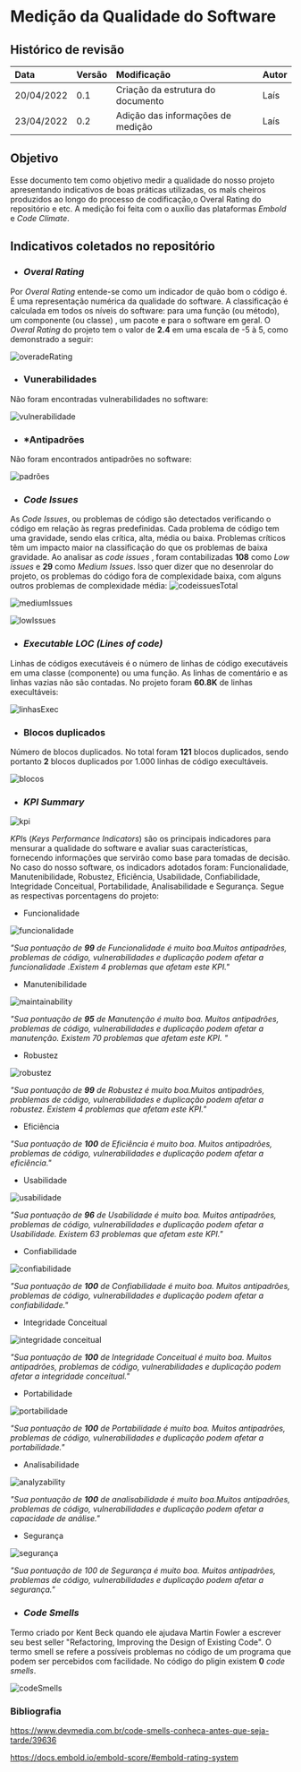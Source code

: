 # Medição da Qualidade do Software

## Histórico de revisão

| Data   | Versão | Modificação  | Autor  |
| :- | :- | :- | :- |
| 20/04/2022 | 0.1 | Criação da estrutura do documento |  Laís |
|23/04/2022|0.2|Adição das informações de medição |Laís|


 ## Objetivo
Esse documento tem como objetivo medir a qualidade do nosso projeto apresentando indicativos de boas práticas utilizadas, os mals cheiros produzidos ao longo do processo de codificação,o Overal Rating do repositório e etc. A medição foi feita com o auxílio das plataformas *Embold* e *Code Climate*.

 ## Indicativos coletados no repositório

* ### *Overal Rating*
Por *Overal Rating* entende-se como um indicador de quão bom o código é. É uma representação numérica da qualidade do software. A classificação é calculada em todos os níveis do software: para uma função (ou método), um componente (ou classe) , um pacote e para o software em geral. 
O *Overal Rating* do projeto tem o valor de **2.4** em uma escala de -5 à 5, como demonstrado a seguir:


![overadeRating](https://user-images.githubusercontent.com/38669960/164943240-c109d0c6-6c2e-47f2-8482-5dd7ca20cbc3.png)


* ### Vunerabilidades
Não foram encontradas vulnerabilidades no software:

![vulnerabilidade](https://user-images.githubusercontent.com/38669960/164943675-a81636cc-0a33-4e9a-9a1a-4a768813890e.png)

* ### *Antipadrões
Não foram encontrados antipadrões no software:

![padrões](https://user-images.githubusercontent.com/38669960/164943678-7b1113b2-3163-4c87-8762-e1d2970d1f6e.png)

* ### *Code Issues*
As *Code Issues*, ou problemas de código são detectados verificando o código em relação às regras predefinidas. Cada problema de código tem uma gravidade, sendo elas crítica, alta, média ou baixa. Problemas críticos têm um impacto maior na classificação do que os problemas de baixa gravidade.
Ao analisar as  *code issues* , foram contabilizadas **108**  como *Low issues* e **29** como *Medium Issues*. Isso quer dizer que no desenrolar do projeto, os problemas do código fora de complexidade baixa, com alguns outros problemas de complexidade média:
![codeissuesTotal](https://user-images.githubusercontent.com/38669960/164943685-f2dccd1b-a773-4d8d-9083-7527cadf60f2.png)

![mediumIssues](https://user-images.githubusercontent.com/38669960/164943691-79d071a5-5b2d-460b-91d1-3b26b321f39a.png)

![lowIssues](https://user-images.githubusercontent.com/38669960/164943733-9391f198-11dd-41f6-9d7f-fcc4aef1f44d.png)


* ### *Executable LOC (Lines of code)*
Linhas de códigos executáveis é o número de linhas de código executáveis em uma classe (componente) ou uma função. As linhas de comentário e as linhas vazias não são contadas. No projeto foram **60.8K** de linhas execultáveis: 

![linhasExec](https://user-images.githubusercontent.com/38669960/164943663-63ad560c-e10e-4041-b992-7097442f071f.png)


* ### Blocos duplicados
Número de blocos duplicados. No total foram **121** blocos duplicados, sendo portanto **2** blocos duplicados por 1.000 linhas de código execultáveis.


![blocos](https://user-images.githubusercontent.com/38669960/164943789-47801d7e-f8c7-4564-894d-bebc9cdf4a99.png)


* ### *KPI Summary*

![kpi](https://user-images.githubusercontent.com/38669960/164943802-c78f2a8d-fb44-41f3-bd87-ba261352b094.png)


*KPI*s (*Keys Performance Indicators*) são os principais indicadores para mensurar a qualidade do software e avaliar suas características, fornecendo informações que servirão como base para tomadas de decisão. No caso do nosso software, os indicadors adotados foram:  Funcionalidade, Manutenibilidade, Robustez, Eficiência, Usabilidade, Confiabilidade, Integridade Conceitual, Portabilidade, Analisabilidade e Segurança. Segue as respectivas porcentagens do projeto:

*  Funcionalidade 

![funcionalidade](https://user-images.githubusercontent.com/38669960/164943649-4da7dc51-2811-4a2b-b579-da0575de20bc.png)

*"Sua pontuação de **99** de Funcionalidade é muito boa.Muitos antipadrões, problemas de código, vulnerabilidades e duplicação podem afetar a funcionalidade .Existem 4 problemas que afetam este KPI."*

*  Manutenibilidade

![maintainability](https://user-images.githubusercontent.com/38669960/164943261-99d25168-a5e1-4069-becf-3f2d3ab01807.png)

*"Sua pontuação de **95** de Manutenção é muito boa. Muitos antipadrões, problemas de código, vulnerabilidades e duplicação podem afetar a manutenção. Existem 70 problemas que afetam este KPI. "*

*  Robustez

![robustez](https://user-images.githubusercontent.com/38669960/164943250-888f91c6-f6aa-403f-9682-09a5f5396c0b.png)

*"Sua pontuação de **99** de Robustez é muito boa.Muitos antipadrões, problemas de código, vulnerabilidades e duplicação podem afetar a robustez. Existem 4 problemas que afetam este KPI."*

*  Eficiência


*"Sua pontuação de **100** de Eficiência é muito boa. Muitos antipadrões, problemas de código, vulnerabilidades e duplicação podem afetar a eficiência."*


*  Usabilidade

![usabilidade](https://user-images.githubusercontent.com/38669960/164943272-c55daedf-d394-49aa-a2d0-41da43716d79.png)

*"Sua pontuação de **96** de Usabilidade é muito boa. Muitos antipadrões, problemas de código, vulnerabilidades e duplicação podem afetar a Usabilidade. Existem 63 problemas que afetam este KPI."*


*  Confiabilidade

![confiabilidade](https://user-images.githubusercontent.com/38669960/164943280-a1099977-f131-40f1-8731-45a0be4f35ab.png)

*"Sua pontuação de **100** de Confiabilidade é muito boa. Muitos antipadrões, problemas de código, vulnerabilidades e duplicação podem afetar a confiabilidade."*

*  Integridade Conceitual

 ![integridade conceitual](https://user-images.githubusercontent.com/38669960/164943285-1bed4ca1-1c6b-4b49-a204-e3071436765a.png)

 
*"Sua pontuação de **100** de Integridade Conceitual é muito boa. Muitos antipadrões, problemas de código, vulnerabilidades e duplicação podem afetar a integridade conceitual."*

*  Portabilidade

![portabilidade](https://user-images.githubusercontent.com/38669960/164943619-af40fb3e-a1a6-43d2-b758-5bd3db7eea1e.png)


*"Sua pontuação de **100** de Portabilidade é muito boa. Muitos antipadrões, problemas de código, vulnerabilidades e duplicação podem afetar a portabilidade."*

*  Analisabilidade

![analyzability](https://user-images.githubusercontent.com/38669960/164943631-bbf635b6-4a61-425c-8cca-40be60c350e1.png)


*"Sua pontuação de **100** de analisabilidade é muito boa.Muitos antipadrões, problemas de código, vulnerabilidades e duplicação podem afetar a capacidade de análise."*

*  Segurança

![segurança](https://user-images.githubusercontent.com/38669960/164943638-8a6ff3b2-0ed6-4e5a-9d25-9f65aac78161.png)


*"Sua pontuação de 100 de Segurança é muito boa. Muitos antipadrões, problemas de código, vulnerabilidades e duplicação podem afetar a segurança."*

* ### *Code Smells*
Termo criado por Kent Beck quando ele ajudava Martin Fowler a escrever seu best seller "Refactoring, Improving the Design of Existing Code". O termo smell se refere a possíveis problemas no código de um programa que podem ser percebidos com facilidade. No código do pligin existem **0** *code smells*.


![codeSmells](https://user-images.githubusercontent.com/38669960/164943302-6c6b99ba-a6b9-45f1-87f8-c4e5fbb3a789.png)


### Bibliografia
https://www.devmedia.com.br/code-smells-conheca-antes-que-seja-tarde/39636

https://docs.embold.io/embold-score/#embold-rating-system